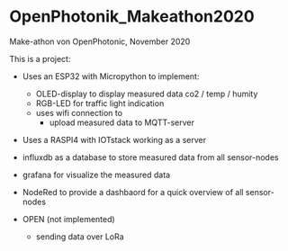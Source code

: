 # OpenPhotonik_Makeathon2020
Make-athon von OpenPhotonic, November 2020

This is a project:
- Uses an ESP32 with Micropython to implement:
  - OLED-display to display measured data co2 / temp / humity
  - RGB-LED for traffic light indication
  - uses wifi connection to
    - upload measured data to MQTT-server
- Uses a RASPI4 with IOTstack working as a server
 - influxdb as a database to store measured data from all sensor-nodes
 - grafana for visualize the measured data
 - NodeRed to provide a dashbaord for a quick overview of all sensor-nodes
 
- OPEN (not implemented)
  - sending data over LoRa
